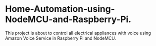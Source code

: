 # Home-Automation-using-NodeMCU-and-Raspberry-Pi.
This project is about to control all electrical appliances with voice using Amazon Voice Service in Raspberry Pi and NodeMCU.

